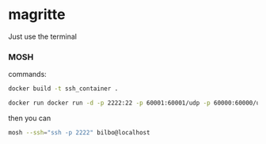 # magritte
Just use the terminal

### MOSH
commands:
```bash
docker build -t ssh_container .
```
```bash
docker run docker run -d -p 2222:22 -p 60001:60001/udp -p 60000:60000/udp --name ssh_server ssh_container
```
then you can 
```bash
mosh --ssh="ssh -p 2222" bilbo@localhost
```
